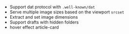 - Support dat protocol with `.well-known/dat`
- Serve multiple image sizes based on the viewport `srcset`
- Extract and set image dimensions
- Support drafts with hidden folders
- hover effect article-card
